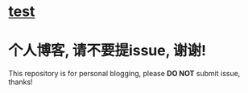 # [test](https://github.com/superleeyom/blog/issues/46)

个人博客, 请**不要**提issue, 谢谢!
====================
This repository is for personal blogging, please **DO NOT** submit issue, thanks!
